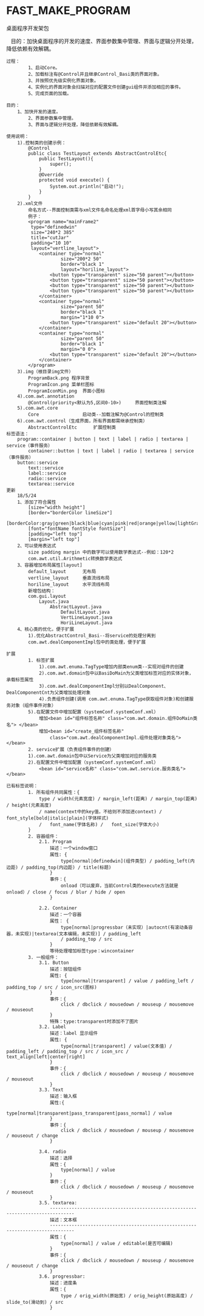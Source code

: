 # FAST_MAKE_PROGRAM
桌面程序开发架包

    目的：加快桌面程序的开发的速度、界面参数集中管理、界面与逻辑分开处理，降低依赖有效解耦。
    
	过程：
        	1、启动Core。
        	2、加载标注有@Control并且继承Control_Basi类的界面对象。
        	3、并按照优先级实例化界面对象。
        	4、实例化的界面对象会扫描对应的配置文件创建gui组件并添加相应的事件。
        	5、完成页面的加载。
        	
	目的：
		1、加快开发的速度。
        	2、界面参数集中管理。
        	3、界面与逻辑分开处理，降低依赖有效解耦。
        	
	使用说明：
		1).控制类的创建示例：
			@Control
			public class TestLayout extends AbstractControlEtc{
				public TestLayout(){
					super();
				}
				@Override
				protected void execute() {
					System.out.println("启动!");
				}
			}
		2).xml文件
			命名方式--界面控制类需与xml文件名命名处理xml首字母小写其余相同
			例子：
			<program name="mainFrame2"
			 type="definedwin" 
			 size="240*2 385" 
			 title="cutJar" 
			 padding="10 10"
			 layout="vertline_layout">
				<container type="normal" 
						size="200*2 50"
						border="black 1"
						layout="horiline_layout">
					<button type="transparent" size="50 parent"></button>
					<button type="transparent" size="50 parent"></button>
					<button type="transparent" size="50 parent"></button>
					<button type="transparent" size="50 parent"></button>
				</container>
				<container type="normal" 
						size="parent 50"
						border="black 1"
						margin="1*10 0">
					<button type="transparent" size="default 20"></button>
				</container>
				<container type="normal" 
						size="parent 50"
						border="black 1"
						margin="0 0">
					<button type="transparent" size="default 20"></button>
				</container>
			</program>
		3).img（根目录img文件）
			ProgramBack.png	程序背景
			ProgramIcon.png	菜单栏图标
			ProgramIconMin.png	界面小图标
		4).com.awt.annotation
			@Control(priority<默认为5,区间0-10>) 	界面控制类注解  
		5).com.awt.core
			Core  				启动类--加载注解为@Control的控制类
		6).com.awt.control（生成界面，所有界面都需继承控制类）
			AbstractControlEtc 		扩展控制类 
	标签语法：
		program::container | button | text | label | radio | textarea | service（事件服务）
        	container::button | text | label | radio | textarea | service（事件服务）
		button::service
       		text::service
     		label::service
       		radio::service
      		textarea::service  
	更新    
		18/5/24 
		1、添加了符合属性
			[size="width height"] 
			[border="borderColor lineSize"]
			[borderColor:gray|green|black|blue|cyan|pink|red|orange|yellow|lightGray]
		  	[font="fontName fontStyle fontSize"]
	  		[padding="left top"]
		  	[margin="left top"]
	  	2、可以使用表达式
	  		size padding margin 中的数字可以使用数学表达式--例如：120*2
	  		com.awt.util.Arithmetic转换数学表达式
	  	3、容器增加布局属性[layout]
	  		default_layout		无布局
	  		vertline_layout		垂直流线布局
	  		horiline_layout		水平流线布局
	  		新增包结构：
	  		com.gui.layout
	  			Layout.java
	  				AbstractLayout.java
	  					DefaultLayout.java
	  					VertLineLayout.java
	  					HoriLineLayout.java
	  	4、核心类的优化，便于扩展
	  		1).优化AbstractControl_Basi--将service的处理分离到
	  		com.awt.dealComponentImpl包中的类处理，便于扩展
        
	扩展
         	1. 标签扩展
         		1).com.awt.enuma.TagType增加内部类enum类--实现对组件的创建
         		2).com.awt.domain包中以BasiDoMain为父类增加标签对应的实体对象，承载标签属性
         		3).com.awt.dealComponentImpl分别以DealComponent、DealComponentCnt为父类增加处理对象
         		4).负责组件创建(调用 com.awt.enuma.TagType获取组件对象)和创建服务对象（组件事件对象）	
			5).在配置文件中增加配置（systemConf.systemConf.xml）
				增加<bean id="组件标签名称" class="com.awt.domain.组件DoMain类名"> </bean>
				增加<bean id="create_组件标签名称" 
					class="com.awt.dealComponentImpl.组件处理对象类名"></bean>
         	2. service扩展（负责组件事件的创建）
			1).com.awt.domain包中以Service为父类增加对应的服务类
			2).在配置文件中增加配置（systemConf.systemConf.xml）
				<bean id="service名称" class="com.awt.service.服务类名"></bean>	   
			      	   
	已有标签说明：
            1. 所有组件共同属性：{
                type / width(元素宽度) / margin_left(距离) / margin_top(距离) / height(元素高度) 
                / name(context中的key值，不给则不添加进context) / font_style[bold|italic|plain](字体样式) 
                /	font_name(字体名称) /	font_size(字体大小) 		
            }			
            2. 容器组件：
                2.1. Program
                    描述：一个window窗口
                    属性: {
                        type[normal|definedwin](组件类型) / padding_left(内边距) / padding_top(内边距) / title(标题)
                    }
                    事件：{
                        onload（可以废弃，当前Control类的execute方法就是onload）/ close / focus / blur / hide / open
                    }

                2.2. Container
                    描述：一个容器
                    属性： {
                        type[normal|progressbar（未实现）|autocnt(有滚动条容器，未实现)|textarea(文本编辑，未实现)] / padding_left 
                        / padding_top / src
                    }
                    等待处理增加标签type：wincontainer
            3. 一般组件：
                3.1. Button
                    描述：按钮组件
                    属性: {
                        type[normal|transparent] / value / padding_left / padding_top / src / icon_src(图标)
                    }
                    事件：{
                        click / dbclick / mousedown / mouseup / mousemove / mouseout
                    }
                    特殊：type:transparent时添加不了图片
                3.2. Label
                    描述：label 显示组件
                    属性: {
                        type[normal|transparent] / value(文本值) / padding_left / padding_top / src / icon_src / text_align[left|center|right]
                    }
                    事件：{
                        click / dbclick / mousedown / mouseup / mousemove / mouseout
                    }
                3.3. Text
                    描述：输入框
                    属性:{
                        type[normal|transparent|pass_transparent|pass_normal] / value
                    } 
                    事件：{
                        click / dbclick / mousedown / mouseup / mousemove / mouseout / change
                    }

                3.4. radio
                    描述：选择
                    属性：{
                        type[normal] / value
                    }
                    事件：{
                        click / dbclick / mousedown / mouseup / mousemove / mouseout 
                    }
                3.5. textarea:
                    -------------------------------------------------------------------------------
                    描述：文本框
                    -------------------------------------------------------------------------------
                    属性：{
                        type[normal] / value / editable(是否可编辑)
                    } 
                    事件：{
                        click / dbclick / mousedown / mouseup / mousemove / mouseout / change
                    }
                3.6. progressbar:
                    描述：进度条
                    属性：{
                        type / orig_width(原始宽) / orig_height(原始高度) / slide_to(滑动到) / src
                    }
        
